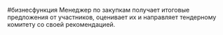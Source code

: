 #бизнесфункция 
Менеджер по закупкам получает итоговые предложения от участников, оценивает их и направляет тендерному комитету со своей рекомендацией.